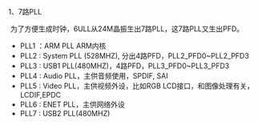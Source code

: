 

1、7路PLL

​	为了方便生成时钟，6ULL从24M晶振生出7路PLL，这7路PLL又生出PFD。

- PLL1 ：ARM PLL ARM内核
- PLL2 : System PLL (528MHZ), 分出4路PFD，PLL2_PFD0~PLL2_PFD3
- PLL3 : USB1 PLL(480MHZ)，4路PFD，PLL3_PFD0~PLL3_PFD3
- PLL4 : Audio PLL，主供音频使用，SPDIF, SAI
- PLL5 : Video PLL，主供视频外设，比如RGB LCD接口，和图像处理有关， LCDIF,EPDC
- PLL6 : ENET PLL，主供网络外设
- PLL7 : USB2 PLL(480MHZ)

